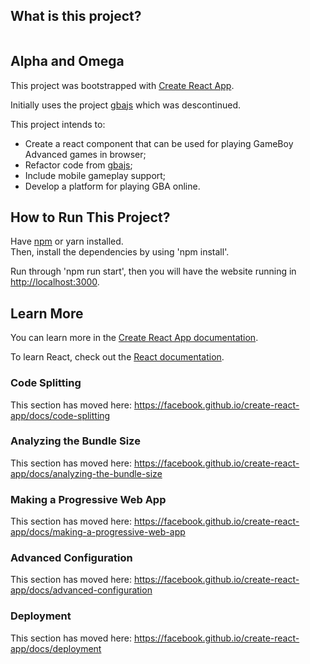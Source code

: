 
## What is this project?

![]()

## Alpha and Omega

This project was bootstrapped with [Create React App](https://github.com/facebook/create-react-app).

Initially uses the project [gbajs](https://github.com/endrift/gbajs) which was descontinued.

This project intends to:
- Create a react component that can be used for playing GameBoy Advanced games in browser;
- Refactor code from [gbajs](https://github.com/endrift/gbajs);
- Include mobile gameplay support;
- Develop a platform for playing GBA online.

## How to Run This Project?

Have [npm](https://www.npmjs.com/) or yarn installed.<br />
Then, install the dependencies by using 'npm install'.

Run through 'npm run start', then you will have the website running in [http://localhost:3000](http://localhost:3000).

## Learn More

You can learn more in the [Create React App documentation](https://facebook.github.io/create-react-app/docs/getting-started).

To learn React, check out the [React documentation](https://reactjs.org/).

### Code Splitting

This section has moved here: https://facebook.github.io/create-react-app/docs/code-splitting

### Analyzing the Bundle Size

This section has moved here: https://facebook.github.io/create-react-app/docs/analyzing-the-bundle-size

### Making a Progressive Web App

This section has moved here: https://facebook.github.io/create-react-app/docs/making-a-progressive-web-app

### Advanced Configuration

This section has moved here: https://facebook.github.io/create-react-app/docs/advanced-configuration

### Deployment

This section has moved here: https://facebook.github.io/create-react-app/docs/deployment
